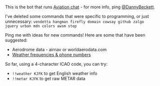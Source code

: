This is the bot that runs [Aviation chat](http://chat.stackexchange.com/rooms/12036/aviation) - for more info, ping [@DannyBeckett](http://aviation.stackexchange.com/users/97/danny-beckett).

I've deleted some commands that were specific to programming, or just unnecessary: `vendetta hangman firefly domain cowsay github zalgo jquery urban mdn colors awsm stop`

Ping me with ideas for new commands! Here are some that have been suggested:

- Aerodrome data - airnav or worldaerodata.com
- [Weather frequencies & phone numbers](https://www.faa.gov/air_traffic/weather/asos/)

So far, using a 4-character ICAO code, you can try:

- `!!weather KJFK` to get English weather info
- `!!metar KJFK` to get raw METAR data
